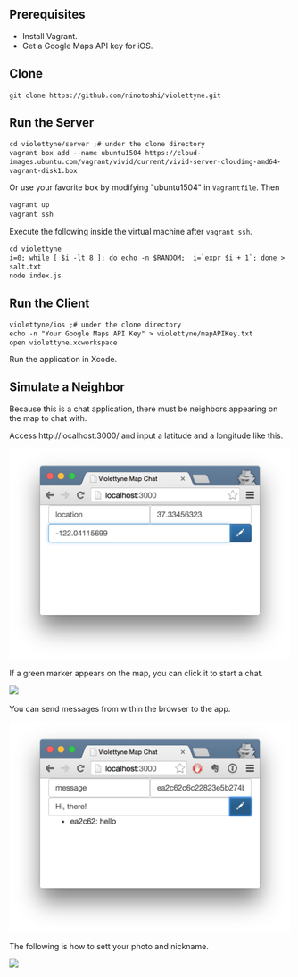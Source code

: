 Prerequisites
--
- Install Vagrant.
- Get a Google Maps API key for iOS.


Clone
--

```
git clone https://github.com/ninotoshi/violettyne.git
```


Run the Server
--

```
cd violettyne/server ;# under the clone directory
vagrant box add --name ubuntu1504 https://cloud-images.ubuntu.com/vagrant/vivid/current/vivid-server-cloudimg-amd64-vagrant-disk1.box
```

Or use your favorite box by modifying "ubuntu1504" in `Vagrantfile`.
Then

```sh
vagrant up
vagrant ssh
```

Execute the following inside the virtual machine after `vagrant ssh`.
```
cd violettyne
i=0; while [ $i -lt 8 ]; do echo -n $RANDOM;  i=`expr $i + 1`; done > salt.txt
node index.js
```


Run the Client
--

```
violettyne/ios ;# under the clone directory
echo -n "Your Google Maps API Key" > violettyne/mapAPIKey.txt
open violettyne.xcworkspace
```

Run the application in Xcode.


Simulate a Neighbor
--
Because this is a chat application, there must be neighbors appearing on the map to chat with.

Access http://localhost:3000/ and input a latitude and a longitude like this.

![location](readme/location.png)

If a green marker appears on the map, you can click it to start a chat.

<img src="readme/chat.gif" width="320"/>

You can send messages from within the browser to the app.

![message](readme/message.png)

The following is how to sett your photo and nickname.

<img src="readme/setting.gif" width="318"/>
